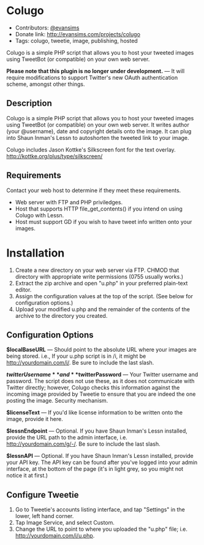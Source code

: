 # Colugo

* Contributors: [@evansims](/evansims)
* Donate link: http://evansims.com/projects/colugo
* Tags: colugo, tweetie, image, publishing, hosted

Colugo is a simple PHP script that allows you to host your tweeted images using TweetBot (or compatible) on your own web server.

**Please note that this plugin is no longer under development.** — It will require modifications to support Twitter's new OAuth authentication scheme, amongst other things.

## Description

Colugo is a simple PHP script that allows you to host your tweeted images using TweetBot (or compatible) on your own web server. It writes author (your @username), date and copyright details onto the image. It can plug into Shaun Inman's Lessn to autoshorten the tweeted link to your image.

Colugo includes Jason Kottke's Silkscreen font for the text overlay.
http://kottke.org/plus/type/silkscreen/

## Requirements

Contact your web host to determine if they meet these requirements.

* Web server with FTP and PHP priviledges.
* Host that supports HTTP file_get_contents() if you intend on using Colugo with Lessn.
* Host must support GD if you wish to have tweet info written onto your images.

# Installation

1. Create a new directory on your web server via FTP. CHMOD that directory with appropriate write permissions (0755 usually works.)
2. Extract the zip archive and open "u.php" in your preferred plain-text editor.
3. Assign the configuration values at the top of the script. (See below for configuration options.)
4. Upload your modified u.php and the remainder of the contents of the archive to the directory you created.

## Configuration Options
**$localBaseURL** — Should point to the absolute URL where your images are being stored. i.e., If your u.php script is in /i, it might be http://yourdomain.com/i/. Be sure to include the last slash.
  	
**$twitterUsername** and **$twitterPassword** — Your Twitter username and password. The script does not use these, as it does not communicate with Twitter directly; however, Colugo checks this information against the incoming image provided by Tweetie to ensure that you are indeed the one posting the image. Security mechanism.
		
**$licenseText** — If you'd like license information to be written onto the image, provide it here.
		
**$lessnEndpoint** — Optional. If you have Shaun Inman's Lessn installed, provide the URL path to the admin interface, i.e. http://yourdomain.com/g/-/. Be sure to include the last slash.
		
**$lessnAPI** — Optional. If you have Shaun Inman's Lessn installed, provide your API key. The API key can be found after you've logged into your admin interface, at the bottom of the page (it's in light grey, so you might not notice it  at first.)

## Configure Tweetie

1. Go to Tweetie's accounts listing interface, and tap "Settings" in the lower, left hand corner.
2. Tap Image Service, and select Custom.
3. Change the URL to point to where you uploaded the "u.php" file; i.e. http://yourdomain.com/i/u.php.
